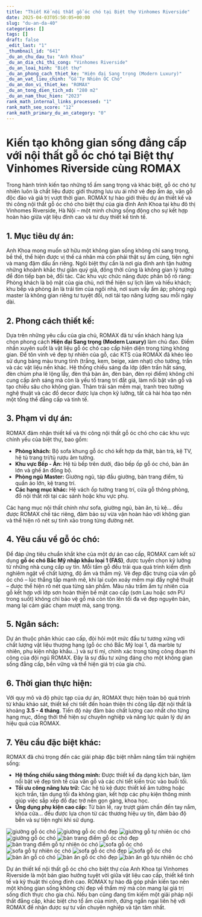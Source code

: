 ```yaml
---
title: "Thiết Kế nội thất gỗ óc chó tại Biệt thự Vinhomes Riverside"
date: 2025-04-03T05:50:05+00:00
slug: "du-an-da-40"
categories: []
tags: []
draft: false
_edit_last: "1"
_thumbnail_id: "641"
_du_an_chu_dau_tu: "Anh Khoa"
_du_an_dia_chi_thi_cong: "Vinhomes Riverside"
_du_an_loai_hinh: "Biệt thự"
_du_an_phong_cach_thiet_ke: "Hiện đại Sang trọng (Modern Luxury)"
_du_an_vat_lieu_chinh: "Gỗ Tự Nhiên ÓC Chó"
_du_an_don_vi_thiet_ke: "ROMAX"
_du_an_tong_dien_tich_xd: "280 m2"
_du_an_nam_thuc_hien: "2023"
rank_math_internal_links_processed: "1"
rank_math_seo_score: "12"
rank_math_primary_du_an_category: "0"
---
```

# Kiến tạo không gian sống đẳng cấp với nội thất gỗ óc chó tại Biệt thự Vinhomes Riverside cùng ROMAX

Trong hành trình kiến tạo những tổ ấm sang trọng và khác biệt, gỗ óc chó tự nhiên luôn là chất liệu được giới thượng lưu ưu ái nhờ vẻ đẹp ấm áp, vân gỗ độc đáo và giá trị vượt thời gian. ROMAX tự hào giới thiệu dự án thiết kế và thi công nội thất gỗ óc chó cho biệt thự của gia đình Anh Khoa tại khu đô thị Vinhomes Riverside, Hà Nội – một minh chứng sống động cho sự kết hợp hoàn hảo giữa vật liệu đỉnh cao và tư duy thiết kế tinh tế.

## 1. Mục tiêu dự án:

Anh Khoa mong muốn sở hữu một không gian sống không chỉ sang trọng, bề thế, thể hiện được vị thế cá nhân mà còn phải thật sự ấm cúng, tiện nghi và mang đậm dấu ấn riêng. Ngôi biệt thự cần là nơi gia đình anh tận hưởng những khoảnh khắc thư giãn quý giá, đồng thời cũng là không gian lý tưởng để đón tiếp bạn bè, đối tác. Các khu vực chức năng được phân bổ rõ ràng: Phòng khách là bộ mặt của gia chủ, nơi thể hiện sự lịch lãm và hiếu khách; khu bếp và phòng ăn là trái tim của ngôi nhà, nơi sum vầy ấm áp; phòng ngủ master là không gian riêng tư tuyệt đối, nơi tái tạo năng lượng sau mỗi ngày dài.

## 2. Phong cách thiết kế:

Dựa trên những yêu cầu của gia chủ, ROMAX đã tư vấn khách hàng lựa chọn phong cách **Hiện đại Sang trọng (Modern Luxury)** làm chủ đạo. Điểm nhấn xuyên suốt là vật liệu gỗ óc chó cao cấp hiện diện trong từng không gian. Để tôn vinh vẻ đẹp tự nhiên của gỗ, các KTS của ROMAX đã khéo léo sử dụng bảng màu trung tính (trắng, kem, beige, xám nhạt) cho tường, trần và các vật liệu nền khác. Hệ thống chiếu sáng đa lớp (đèn trần hắt sáng, đèn chùm pha lê lộng lẫy, đèn thả bàn ăn, đèn bàn, đèn rọi điểm) không chỉ cung cấp ánh sáng mà còn là yếu tố trang trí đắt giá, làm nổi bật vân gỗ và tạo chiều sâu cho không gian. Thảm trải sàn mềm mại, tranh treo tường nghệ thuật và các đồ decor được lựa chọn kỹ lưỡng, tất cả hài hòa tạo nên một tổng thể đẳng cấp và tinh tế.

## 3. Phạm vi dự án:

ROMAX đảm nhận thiết kế và thi công nội thất gỗ óc chó cho các khu vực chính yếu của biệt thự, bao gồm:

* **Phòng khách:** Bộ sofa khung gỗ óc chó kết hợp da thật, bàn trà, kệ TV, hệ tủ trang trí/tủ rượu âm tường.
* **Khu vực Bếp - Ăn:** Hệ tủ bếp trên dưới, đảo bếp ốp gỗ óc chó, bàn ăn lớn và ghế ăn đồng bộ.
* **Phòng ngủ Master:** Giường ngủ, táp đầu giường, bàn trang điểm, tủ quần áo lớn, kệ trang trí.
* **Các hạng mục khác:** Hệ vách ốp tường trang trí, cửa gỗ thông phòng, đồ nội thất rời tại các sảnh hoặc khu vực phụ.

Các hạng mục nội thất chính như sofa, giường ngủ, bàn ăn, tủ kệ... đều được ROMAX chế tác riêng, đảm bảo sự vừa vặn hoàn hảo với không gian và thể hiện rõ nét sự tinh xảo trong từng đường nét.

## 4. Yêu cầu về gỗ óc chó:

Để đáp ứng tiêu chuẩn khắt khe của một dự án cao cấp, ROMAX cam kết sử dụng **gỗ óc chó Bắc Mỹ nhập khẩu loại 1 (FAS)**, được tuyển chọn kỹ lưỡng từ những nhà cung cấp uy tín. Mỗi tấm gỗ đều trải qua quá trình kiểm định nghiêm ngặt về chất lượng, độ ẩm và thẩm mỹ. Vẻ đẹp đặc trưng của vân gỗ óc chó – lúc thẳng tắp mạnh mẽ, khi lại cuộn xoáy mềm mại đầy nghệ thuật – được thể hiện rõ nét qua từng sản phẩm. Màu nâu trầm ấm tự nhiên của gỗ kết hợp với lớp sơn hoàn thiện bề mặt cao cấp (sơn Lau hoặc sơn PU trong suốt) không chỉ bảo vệ gỗ mà còn tôn lên tối đa vẻ đẹp nguyên bản, mang lại cảm giác chạm mượt mà, sang trọng.

## 5. Ngân sách:

Dự án thuộc phân khúc cao cấp, đòi hỏi một mức đầu tư tương xứng với chất lượng vật liệu thượng hạng (gỗ óc chó Bắc Mỹ loại 1, đá marble tự nhiên, phụ kiện nhập khẩu...) và sự tỉ mỉ, chính xác trong từng công đoạn thi công của đội ngũ ROMAX. Đây là sự đầu tư xứng đáng cho một không gian sống đẳng cấp, bền vững và thể hiện giá trị của gia chủ.

## 6. Thời gian thực hiện:

Với quy mô và độ phức tạp của dự án, ROMAX thực hiện toàn bộ quá trình từ khâu khảo sát, thiết kế chi tiết đến hoàn thiện thi công lắp đặt nội thất là khoảng **3.5 - 4 tháng**. Tiến độ này đảm bảo chất lượng cao nhất cho từng hạng mục, đồng thời thể hiện sự chuyên nghiệp và năng lực quản lý dự án hiệu quả của ROMAX.

## 7. Yêu cầu đặc biệt khác:

ROMAX đã chú trọng đến các giải pháp đặc biệt nhằm nâng tầm trải nghiệm sống:

* **Hệ thống chiếu sáng thông minh:** Được thiết kế đa dạng kịch bản, làm nổi bật vẻ đẹp tinh tế của vân gỗ và các chi tiết kiến trúc vào buổi tối.
* **Tối ưu công năng lưu trữ:** Các hệ tủ kệ được thiết kế âm tường hoặc kịch trần, tận dụng tối đa không gian, kết hợp các phụ kiện thông minh giúp việc sắp xếp đồ đạc trở nên gọn gàng, khoa học.
* **Ứng dụng phụ kiện cao cấp:** Từ bản lề, ray trượt giảm chấn đến tay nắm, khóa cửa... đều được lựa chọn từ các thương hiệu uy tín, đảm bảo độ bền và sự tiện nghi khi sử dụng.

![giường gỗ óc chó](https://romax.vn/wp-content/uploads/2025/03/giuong-go-oc-cho-gg40-53-1280x854.webp)
![giường gỗ óc chó đẹp](https://romax.vn/wp-content/uploads/2025/03/giuong-go-oc-cho-gg40-52-1280x854.webp)
![giường gỗ tự nhiên óc chó](https://romax.vn/wp-content/uploads/2025/03/giuong-go-oc-cho-gg40-51-1280x1066.webp)
![giường gỗ óc chó](https://romax.vn/wp-content/uploads/2025/03/giuong-go-oc-cho-gg40-50-1280x854.webp)
![bàn trang điểm gỗ óc chó đẹp](https://romax.vn/wp-content/uploads/2025/03/ban-trang-diem-go-oc-cho-btd40-11-1280x854.webp)
![bàn trang điểm gỗ tự nhiên óc chó](https://romax.vn/wp-content/uploads/2025/03/ban-trang-diem-go-oc-cho-btd40-10-1280x1066.webp)
![sofa gỗ óc chó](https://romax.vn/wp-content/uploads/2025/03/sofa-go-oc-cho-sf40-4-1280x1280.webp)
![sofa gỗ tự nhiên óc chó](https://romax.vn/wp-content/uploads/2025/03/sofa-go-oc-cho-sf40-3-1280x854.webp)
![sofa gỗ óc chó đẹp](https://romax.vn/wp-content/uploads/2025/03/sofa-go-oc-cho-sf40-2-1280x854.webp)
![sofa gỗ óc chó](https://romax.vn/wp-content/uploads/2025/03/sofa-go-oc-cho-sf40-1-1280x854.webp)
![bàn ăn gỗ có chó](https://romax.vn/wp-content/uploads/2025/03/ban-an-go-oc-cho-ba40-3-1280x1280.webp)
![bàn ăn gỗ óc chó đẹp](https://romax.vn/wp-content/uploads/2025/03/ban-an-go-oc-cho-ba40-2-1280x1280.webp)
![bàn ăn gỗ tựu nhiên óc chó](https://romax.vn/wp-content/uploads/2025/03/ban-an-go-oc-cho-ba40-1-1280x1280.webp)

Dự án thiết kế nội thất gỗ óc chó cho biệt thự của Anh Khoa tại Vinhomes Riverside là một bản giao hưởng tuyệt vời giữa vật liệu cao cấp, thiết kế tinh tế và kỹ thuật thi công đỉnh cao. ROMAX tự hào đã góp phần kiến tạo nên một không gian sống không chỉ đẹp về thẩm mỹ mà còn mang lại giá trị sống đích thực cho gia chủ. Nếu bạn cũng đang tìm kiếm một giải pháp nội thất đẳng cấp, khác biệt cho tổ ấm của mình, đừng ngần ngại liên hệ với ROMAX để nhận được sự tư vấn chuyên nghiệp và tận tâm nhất.